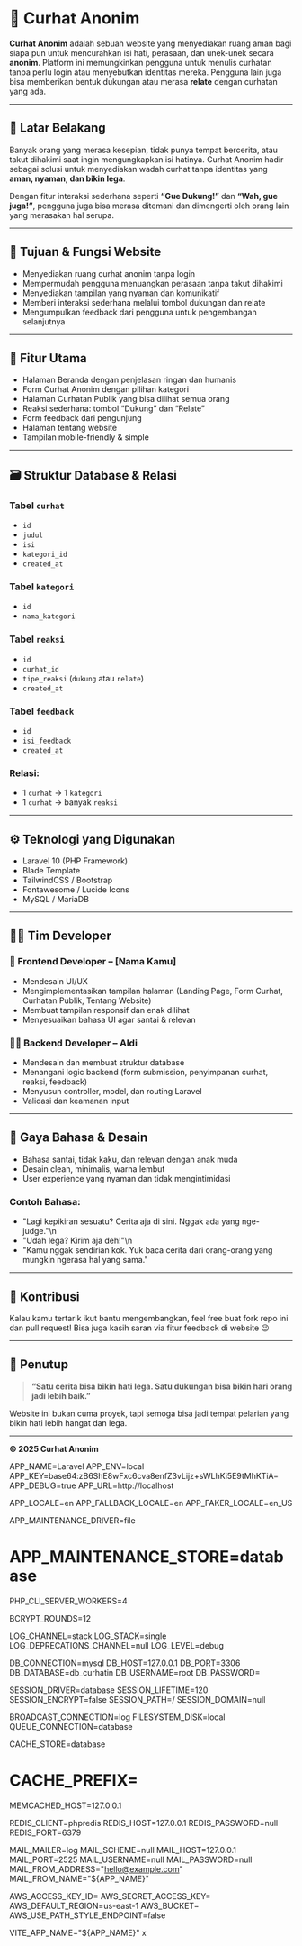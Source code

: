 # 💬 Curhat Anonim

**Curhat Anonim** adalah sebuah website yang menyediakan ruang aman bagi siapa pun untuk mencurahkan isi hati, perasaan, dan unek-unek secara **anonim**. Platform ini memungkinkan pengguna untuk menulis curhatan tanpa perlu login atau menyebutkan identitas mereka. Pengguna lain juga bisa memberikan bentuk dukungan atau merasa **relate** dengan curhatan yang ada.

---

## 📌 Latar Belakang

Banyak orang yang merasa kesepian, tidak punya tempat bercerita, atau takut dihakimi saat ingin mengungkapkan isi hatinya. Curhat Anonim hadir sebagai solusi untuk menyediakan wadah curhat tanpa identitas yang **aman, nyaman, dan bikin lega**.

Dengan fitur interaksi sederhana seperti **“Gue Dukung!”** dan **“Wah, gue juga!”**, pengguna juga bisa merasa ditemani dan dimengerti oleh orang lain yang merasakan hal serupa.

---

## 🎯 Tujuan & Fungsi Website

- Menyediakan ruang curhat anonim tanpa login
- Mempermudah pengguna menuangkan perasaan tanpa takut dihakimi
- Menyediakan tampilan yang nyaman dan komunikatif
- Memberi interaksi sederhana melalui tombol dukungan dan relate
- Mengumpulkan feedback dari pengguna untuk pengembangan selanjutnya

---

## 🧩 Fitur Utama

- Halaman Beranda dengan penjelasan ringan dan humanis
- Form Curhat Anonim dengan pilihan kategori
- Halaman Curhatan Publik yang bisa dilihat semua orang
- Reaksi sederhana: tombol “Dukung” dan “Relate”
- Form feedback dari pengunjung
- Halaman tentang website
- Tampilan mobile-friendly & simple

---

## 🗃️ Struktur Database & Relasi

### Tabel `curhat`
- `id`
- `judul`
- `isi`
- `kategori_id`
- `created_at`

### Tabel `kategori`
- `id`
- `nama_kategori`

### Tabel `reaksi`
- `id`
- `curhat_id`
- `tipe_reaksi` (`dukung` atau `relate`)
- `created_at`

### Tabel `feedback`
- `id`
- `isi_feedback`
- `created_at`

### Relasi:
- 1 `curhat` → 1 `kategori`
- 1 `curhat` → banyak `reaksi`

---

## ⚙️ Teknologi yang Digunakan

- Laravel 10 (PHP Framework)
- Blade Template
- TailwindCSS / Bootstrap
- Fontawesome / Lucide Icons
- MySQL / MariaDB

---

## 👨‍💻 Tim Developer

### 👤 Frontend Developer – **[Nama Kamu]**
- Mendesain UI/UX
- Mengimplementasikan tampilan halaman (Landing Page, Form Curhat, Curhatan Publik, Tentang Website)
- Membuat tampilan responsif dan enak dilihat
- Menyesuaikan bahasa UI agar santai & relevan

### 👨‍💻 Backend Developer – **Aldi**
- Mendesain dan membuat struktur database
- Menangani logic backend (form submission, penyimpanan curhat, reaksi, feedback)
- Menyusun controller, model, dan routing Laravel
- Validasi dan keamanan input

---

## 🎨 Gaya Bahasa & Desain

- Bahasa santai, tidak kaku, dan relevan dengan anak muda
- Desain clean, minimalis, warna lembut
- User experience yang nyaman dan tidak mengintimidasi

### Contoh Bahasa:
- \"Lagi kepikiran sesuatu? Cerita aja di sini. Nggak ada yang nge-judge.\"\n
- \"Udah lega? Kirim aja deh!\"\n
- \"Kamu nggak sendirian kok. Yuk baca cerita dari orang-orang yang mungkin ngerasa hal yang sama.\"

---

## 🤝 Kontribusi

Kalau kamu tertarik ikut bantu mengembangkan, feel free buat fork repo ini dan pull request! Bisa juga kasih saran via fitur feedback di website 😉

---

## 📢 Penutup

> **“Satu cerita bisa bikin hati lega. Satu dukungan bisa bikin hari orang jadi lebih baik.”**

Website ini bukan cuma proyek, tapi semoga bisa jadi tempat pelarian yang bikin hati lebih hangat dan lega.

---

**© 2025 Curhat Anonim**

APP_NAME=Laravel
APP_ENV=local
APP_KEY=base64:zB6ShE8wFxc6cva8enfZ3vLijz+sWLhKi5E9tMhKTiA=
APP_DEBUG=true
APP_URL=http://localhost

APP_LOCALE=en
APP_FALLBACK_LOCALE=en
APP_FAKER_LOCALE=en_US

APP_MAINTENANCE_DRIVER=file
# APP_MAINTENANCE_STORE=database

PHP_CLI_SERVER_WORKERS=4

BCRYPT_ROUNDS=12

LOG_CHANNEL=stack
LOG_STACK=single
LOG_DEPRECATIONS_CHANNEL=null
LOG_LEVEL=debug

DB_CONNECTION=mysql
DB_HOST=127.0.0.1
DB_PORT=3306
DB_DATABASE=db_curhatin
DB_USERNAME=root
DB_PASSWORD=

SESSION_DRIVER=database
SESSION_LIFETIME=120
SESSION_ENCRYPT=false
SESSION_PATH=/
SESSION_DOMAIN=null

BROADCAST_CONNECTION=log
FILESYSTEM_DISK=local
QUEUE_CONNECTION=database

CACHE_STORE=database
# CACHE_PREFIX=

MEMCACHED_HOST=127.0.0.1

REDIS_CLIENT=phpredis
REDIS_HOST=127.0.0.1
REDIS_PASSWORD=null
REDIS_PORT=6379

MAIL_MAILER=log
MAIL_SCHEME=null
MAIL_HOST=127.0.0.1
MAIL_PORT=2525
MAIL_USERNAME=null
MAIL_PASSWORD=null
MAIL_FROM_ADDRESS="hello@example.com"
MAIL_FROM_NAME="${APP_NAME}"

AWS_ACCESS_KEY_ID=
AWS_SECRET_ACCESS_KEY=
AWS_DEFAULT_REGION=us-east-1
AWS_BUCKET=
AWS_USE_PATH_STYLE_ENDPOINT=false

VITE_APP_NAME="${APP_NAME}"
x
